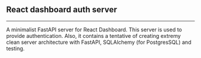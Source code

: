 ##  React dashboard auth server

---

A minimalist FastAPI server for React Dashboard. This server is used to provide authentication. Also, it contains a tentative of creating extremy clean server architecture with FastAPI, SQLAlchemy (for PostgresSQL) and testing.
